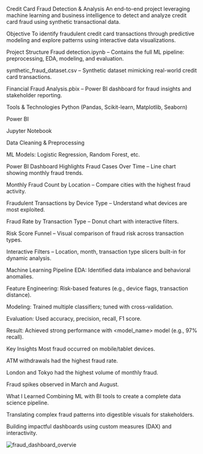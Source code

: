 Credit Card Fraud Detection & Analysis
An end-to-end project leveraging machine learning and business intelligence to detect and analyze credit card fraud using synthetic transactional data.

 Objective
To identify fraudulent credit card transactions through predictive modeling and explore patterns using interactive data visualizations.

 Project Structure
Fraud detection.ipynb – Contains the full ML pipeline: preprocessing, EDA, modeling, and evaluation.

synthetic_fraud_dataset.csv – Synthetic dataset mimicking real-world credit card transactions.

Financial Fraud Analysis.pbix – Power BI dashboard for fraud insights and stakeholder reporting.

Tools & Technologies
Python (Pandas, Scikit-learn, Matplotlib, Seaborn)

Power BI


Jupyter Notebook

Data Cleaning & Preprocessing

ML Models: Logistic Regression, Random Forest, etc.

 Power BI Dashboard Highlights
Fraud Cases Over Time – Line chart showing monthly fraud trends.

Monthly Fraud Count by Location – Compare cities with the highest fraud activity.

Fraudulent Transactions by Device Type – Understand what devices are most exploited.

Fraud Rate by Transaction Type – Donut chart with interactive filters.

Risk Score Funnel – Visual comparison of fraud risk across transaction types.

Interactive Filters – Location, month, transaction type slicers built-in for dynamic analysis.

Machine Learning Pipeline
EDA: Identified data imbalance and behavioral anomalies.

Feature Engineering: Risk-based features (e.g., device flags, transaction distance).

Modeling: Trained multiple classifiers; tuned with cross-validation.

Evaluation: Used accuracy, precision, recall, F1 score.

Result: Achieved strong performance with <model_name> model (e.g., 97% recall).

 Key Insights
Most fraud occurred on mobile/tablet devices.

ATM withdrawals had the highest fraud rate.

London and Tokyo had the highest volume of monthly fraud.

Fraud spikes observed in March and August.

 What I Learned
Combining ML with BI tools to create a complete data science pipeline.

Translating complex fraud patterns into digestible visuals for stakeholders.

Building impactful dashboards using custom measures (DAX) and interactivity.

![fraud_dashboard_overvie](https://github.com/user-attachments/assets/1d62ac32-cdf6-41f7-9ffc-aa744b8332bc)



